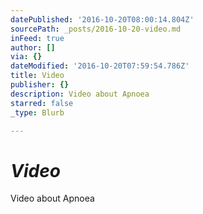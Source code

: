 ```yaml
---
datePublished: '2016-10-20T08:00:14.804Z'
sourcePath: _posts/2016-10-20-video.md
inFeed: true
author: []
via: {}
dateModified: '2016-10-20T07:59:54.786Z'
title: Video
publisher: {}
description: Video about Apnoea
starred: false
_type: Blurb

---
```

# _**Video**_

Video about Apnoea